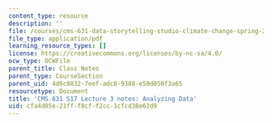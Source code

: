```yaml
---
content_type: resource
description: ''
file: /courses/cms-631-data-storytelling-studio-climate-change-spring-2017/cfa4d05e21fff8cff2cc1cfcd38e62d9_MITCMS_631s17_lec3_analyze_nt.pdf
file_type: application/pdf
learning_resource_types: []
license: https://creativecommons.org/licenses/by-nc-sa/4.0/
ocw_type: OCWFile
parent_title: Class Notes
parent_type: CourseSection
parent_uid: 4d6c8832-7eef-adc8-9388-e59d050f3a65
resourcetype: Document
title: 'CMS.631 S17 Lecture 3 notes: Analyzing Data'
uid: cfa4d05e-21ff-f8cf-f2cc-1cfcd38e62d9
---
```

